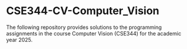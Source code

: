 # CSE344-CV-Computer_Vision
The following repository provides solutions to the programming assignments in the course Computer Vision (CSE344) for the academic year 2025.
